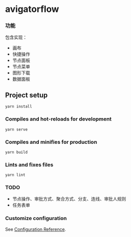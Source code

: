 # avigatorflow

### 功能
包含实现：
- 画布
- 快捷操作
- 节点面板
- 节点菜单
- 图形下载
- 数据面板

## Project setup
```
yarn install
```

### Compiles and hot-reloads for development
```
yarn serve
```

### Compiles and minifies for production
```
yarn build
```

### Lints and fixes files
```
yarn lint
```

### TODO
- 节点操作、审批方式、聚合方式、分支、连线、审批人规则
- 任务表单

### Customize configuration
See [Configuration Reference](https://cli.vuejs.org/config/).
